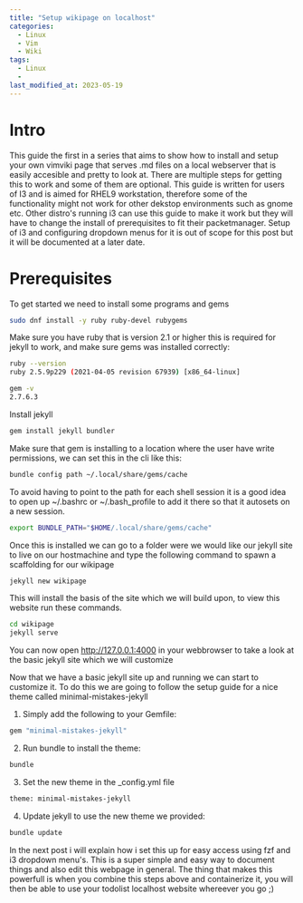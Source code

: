 ```yaml
---
title: "Setup wikipage on localhost"
categories:
  - Linux
  - Vim
  - Wiki
tags:
  - Linux
  -
last_modified_at: 2023-05-19
---
```


# Intro
This guide the first in a series that aims to show how to install and setup your own vimviki page that serves .md files on a local webserver that is easily accesible and pretty to look at.
There are multiple steps for getting this to work and some of them are optional.
This guide is written for users of I3 and is aimed for RHEL9 workstation, therefore some of the functionality might not work for other dekstop environments such as gnome etc.
Other distro's running i3 can use this guide to make it work but they will have to change the install of prerequisites to fit their packetmanager.
Setup of i3 and configuring dropdown menus for it is out of scope for this post but it will be documented at a later date.



# Prerequisites

To get started we need to install some programs and gems

```bash
sudo dnf install -y ruby ruby-devel rubygems
```

Make sure you have ruby that is version 2.1 or higher this is required for jekyll to work, and make sure gems was installed correctly:
```bash
ruby --version
ruby 2.5.9p229 (2021-04-05 revision 67939) [x86_64-linux]

gem -v
2.7.6.3
```

Install jekyll
```bash
gem install jekyll bundler
```

Make sure that gem is installing to a location where the user have write permissions, we can set this in the cli like this:
```bash
bundle config path ~/.local/share/gems/cache                                                                                                                                                                                                                                                 ─╯

```
To avoid having to point to the path for each shell session it is a good idea to open up ~/.bashrc or ~/.bash_profile to add it there so that it autosets on a new session.
```bash
export BUNDLE_PATH="$HOME/.local/share/gems/cache"
```

Once this is installed we can go to a folder were we would like our jekyll site to live on our hostmachine and type the following command to spawn a scaffolding for our wikipage
```bash
jekyll new wikipage
```
This will install the basis of the site which we will build upon, to view this website run these commands.
```bash
cd wikipage
jekyll serve
```
You can now open http://127.0.0.1:4000 in your webbrowser to take a look at the basic jekyll site which we will customize

Now that we have a basic jekyll site up and running we can start to customize it.
To do this we are going to follow the setup guide for a nice theme called minimal-mistakes-jekyll

1. Simply add the following to your Gemfile:
```bash
gem "minimal-mistakes-jekyll"
```
2. Run bundle to install the theme:
```bash
bundle
```
3. Set the new theme in the _config.yml file
```bash
theme: minimal-mistakes-jekyll
```
4. Update jekyll to use the new theme we provided:
```bash
bundle update
```

In the next post i will explain how i set this up for easy access using fzf and i3 dropdown menu's.
This is a super simple and easy way to document things and also edit this webpage in general.
The thing that makes this powerfull is when you combine this steps above and containerize it, you will then be able to use your todolist localhost website whereever you go ;)
